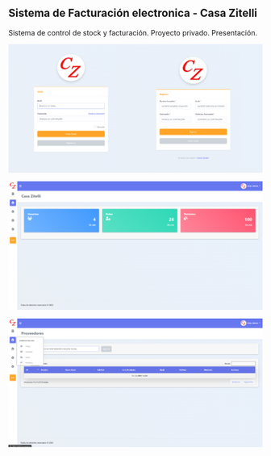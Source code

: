 ## Sistema de Facturación electronica - Casa Zitelli

Sistema de control de stock y facturación. Proyecto privado.
Presentación.



![Pagina Login](https://github.com/ZitelliDZ/sys_casazitelli/blob/main/presentacion/Login.png?raw=true)

![Pagina Home](https://github.com/ZitelliDZ/sys_casazitelli/blob/main/presentacion/Home.png?raw=true)

![Pagina Home](https://github.com/ZitelliDZ/sys_casazitelli/blob/main/presentacion/Vista-proveedores.png?raw=true)
